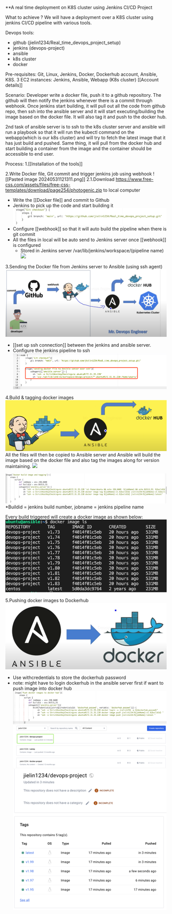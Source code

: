 **A real time deployment on K8S cluster using Jenkins CI/CD Project

What to achieve ?
We will have a deployment over a K8S cluster using jenkins CI/CD pipeline with various tools.

Devops tools:
- github (jielin1234/Real_time_devops_project_setup)
- jenkins (devops-project)
- ansible
- k8s cluster
- docker

Pre-requisites: 
Git, Linux, Jenkins, Docker, Dockerhub account, Ansible, K8S.
3 EC2 instances:
Jenkins, Ansible, Webapp (K8s cluster)
[[Account details]]

Scenario:
Developer write a docker file, push it to a github repository. The github will then notify the jenkins whenever there is a commit through webhook. Once jenkins start building, it will pull out all the code from github repo, then ssh into the ansible server and it will start executing/building the image based on the docker file. It will also tag it and push to the docker hub.

2nd task of ansible server is to ssh to the k8s cluster server and ansible will run a playbook so that it will run the kubectl command on the webapp(which is our k8s cluster) and will try to fetch the latest image that it has just build and pushed. Same thing, it will pull from the docker hub and start building a container from the image and the container should be accessible to end user.

Process:
1.[[Installation of the tools]]

2.Write Docker file, Git commit and trigger jenkins job using webhook
![[Pasted image 20240531121311.png]]
2.1.Download https://www.free-css.com/assets/files/free-css-templates/download/page254/photogenic.zip to local computer

- Write the [[Docker file]] and commit to Github
- Jenkins to pick up the code and start building it
	![](WeChatWorkScreenshot_86b4cd1c-ae59-4a79-92e4-8faefed2a5cb.png)
- Configure [[webhook]] so that it will auto build the pipeline when there is git commit 
- All the files in local will be auto send to Jenkins server once [[webhook]] is configured
	- Stored in Jenkins server /var/lib/jenkins/workspace/(pipeline name)
![](app://674d48b13426337cb32d038fa51d6076f69c/Users/v_fjllow/Documents/Obsidian_Vault/Real_time_devops_project_setup/WeChatWorkScreenshot_58a3d911-311d-4e0b-afc8-d123ccdb8be5.png?1718075641371)

3.Sending the Docker file from Jenkins server to Ansible (using ssh agent) 
![](WeChatWorkScreenshot_f0cb4f12-0b47-4ddf-b9fc-404eda0bc2aa%202.png)
- [[set up ssh connection]] between the jenkins and ansible server.
- Configure the jenkins pipeline to ssh 
![](WeChatWorkScreenshot_679e5e37-887d-4822-a0b4-36ce27cd63c6.png)

4.Build & tagging docker images
![](WeChatWorkScreenshot_c55331e8-7cd6-4e20-9ae2-b1d0ce6465e5.png)
All the files will then be copied to Ansible server and Ansible will build the image based on the docker file and also tag the images along for version maintaining.
![](app://674d48b13426337cb32d038fa51d6076f69c/Users/v_fjllow/Documents/Obsidian_Vault/Real_time_devops_project_setup/WeChatWorkScreenshot_a102dd0a-15e2-4c0a-9d85-e992082f6271.png?1718075332259)

![](Pasted%20image%2020240611151050.png)
*Buildid = jenkins build number, jobname = jenkins pipeline name

Every build triggered will create a docker image as shown below:
![](WeChatWorkScreenshot_17774806-4b73-420a-9df3-02470ce9beb9.png)

5.Pushing docker images to Dockerhub 
![](WeChatWorkScreenshot_211610db-48c2-40d4-b4af-5988ce39927c.png)
- Use withcredentials to store the dockerhub password
- note: might have to login dockerhub in the ansible server first if want to push image into docker hub
![](Pasted%20image%2020240611151127.png)
![](WeChatWorkScreenshot_493b6cc4-ed49-4a1b-b870-294d16d36535.png)
![](WeChatWorkScreenshot_8315cff0-129f-4586-9cf4-6861b851b1c3.png)

